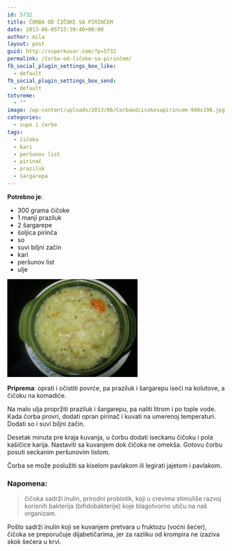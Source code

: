 ```yaml
---
id: 5732
title: ČORBA OD ČIČOKE SA PIRINČEM
date: 2013-06-05T15:39:40+00:00
author: mila
layout: post
guid: http://superkuvar.com/?p=5732
permalink: /čorba-od-čičoke-sa-pirinčem/
fb_social_plugin_settings_box_like:
  - default
fb_social_plugin_settings_box_send:
  - default
totvreme:
  - ""
image: /wp-content/uploads/2013/06/Corbaodcicokesapirincem-940x198.jpg
categories:
  - supe i čorbe
tags:
  - čičoka
  - kari
  - peršunov list
  - pirinač
  - praziluk
  - šargarepa
---
```

**Potrebno je**:

  * 300 grama čičoke
  * 1 manji praziluk
  * 2 šargarepe
  * šoljica pirinča
  * so
  * suvi biljni začin
  * kari
  * peršunov list
  * ulje

<img class="alignnone size-medium wp-image-5733" src="/wp-content/uploads/2013/06/Corbaodcicokesapirincem-300x225.jpg" alt="Corbaodcicokesapirincem" width="300" height="225" /> 

**Priprema**: oprati i očistiti povrće, pa praziluk i šargarepu iseći na kolutove, a čičoku na komadiće.

Na malo ulja propržiti praziluk i šargarepu, pa naliti litrom i po tople vode. Kada čorba provri, dodati opran pirinač i kuvati na umerenoj temperaturi. Dodati so i suvi biljni začin.

Desetak minuta pre kraja kuvanja, u čorbu dodati iseckanu čičoku i pola kašičice karija. Nastaviti sa kuvanjem dok čičoka ne omekša. Gotovu čorbu posuti seckanim peršunovim listom.

Čorba se može poslužiti sa kiselom pavlakom ili legirati jajetom i pavlakom.

### Napomena:
> čičoka sadrži inulin, prirodni probiotik, koji u crevima stimuliše razvoj korisnih bakterija (bifidobakterije) koje blagotvorno utiču na naš organizam.

Pošto sadrži inulin koji se kuvanjem pretvara u fruktozu (voćni šećer), čičoka se preporučuje dijabetičarima, jer za razliku od krompira ne izaziva skok šećera u krvi.